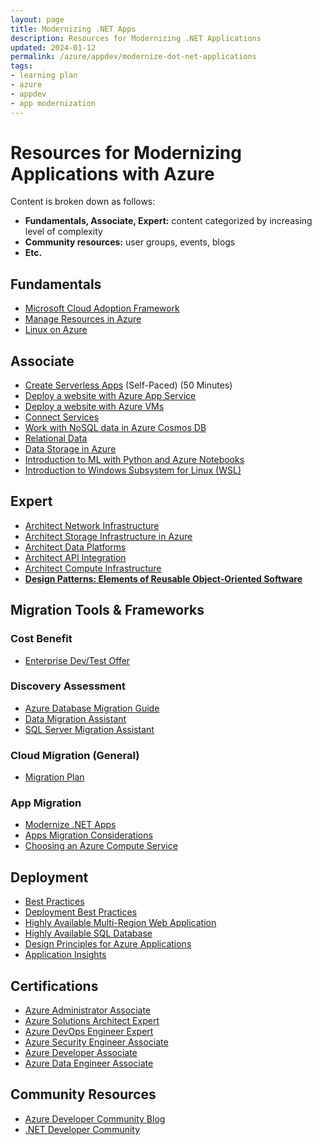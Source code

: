 ```yaml
---
layout: page
title: Modernizing .NET Apps
description: Resources for Modernizing .NET Applications
updated: 2024-01-12
permalink: /azure/appdev/modernize-dot-net-applications
tags:
- learning plan
- azure
- appdev
- app modernization
---
```


# Resources for Modernizing Applications with Azure

Content is broken down as follows:

* **Fundamentals, Associate, Expert:** content categorized by increasing level of complexity
* **Community resources:** user groups, events, blogs
* **Etc.**

## Fundamentals

* [Microsoft Cloud Adoption Framework](https://docs.microsoft.com/en-us/learn/modules/microsoft-cloud-adoption-framework-for-azure/)
* [Manage Resources in Azure](https://docs.microsoft.com/en-us/learn/paths/manage-resources-in-azure/)
* [Linux on Azure](https://docs.microsoft.com/en-us/learn/modules/create-linux-virtual-machine-in-azure/)

## Associate

* [Create Serverless Apps](https://docs.microsoft.com/en-us/learn/paths/create-serverless-applications/) (Self-Paced) (50 Minutes)
* [Deploy a website with Azure App Service](https://docs.microsoft.com/en-us/learn/paths/deploy-a-website-with-azure-app-service/)
* [Deploy a website with Azure VMs](https://docs.microsoft.com/en-us/learn/paths/deploy-a-website-with-azure-virtual-machines/)
* [Connect Services](https://docs.microsoft.com/en-us/learn/paths/connect-your-services-together/)
* [Work with NoSQL data in Azure Cosmos DB](https://docs.microsoft.com/en-us/learn/paths/work-with-nosql-data-in-azure-cosmos-db/)
* [Relational Data](https://docs.microsoft.com/en-us/learn/paths/work-with-relational-data-in-azure/)
* [Data Storage in Azure](https://docs.microsoft.com/en-us/learn/paths/store-data-in-azure/)
* [Introduction to ML with Python and Azure Notebooks](https://docs.microsoft.com/en-us/learn/paths/intro-to-ml-with-python/)
* [Introduction to Windows Subsystem for Linux (WSL)](https://docs.microsoft.com/en-us/learn/modules/get-started-with-windows-subsystem-for-linux/)

## Expert

* [Architect Network Infrastructure](https://docs.microsoft.com/en-us/learn/paths/architect-network-infrastructure/)
* [Architect Storage Infrastructure in Azure](https://docs.microsoft.com/en-us/learn/paths/architect-storage-infrastructure/)
* [Architect Data Platforms](https://docs.microsoft.com/en-us/learn/paths/architect-data-platform/)
* [Architect API Integration](https://docs.microsoft.com/en-us/learn/paths/architect-api-integration/)
* [Architect Compute Infrastructure](https://docs.microsoft.com/en-us/learn/paths/architect-compute-infrastructure/)
* **[Design Patterns: Elements of Reusable Object-Oriented Software](https://www.amazon.com/Design-Patterns-Elements-Reusable-Object-Oriented/dp/0201633612)**

##  Migration Tools & Frameworks

### Cost Benefit

* [Enterprise Dev/Test Offer](https://azure.microsoft.com/en-us/offers/ms-azr-0148p/#:~:text=The%20Enterprise%20Dev/Test%20offer%20is,be%20accessed%20by%20any%20users.)

### Discovery Assessment

* [Azure Database Migration Guide](https://learn.microsoft.com/en-us/data-migration/)
* [Data Migration Assistant](https://learn.microsoft.com/en-us/sql/dma/dma-overview?view=sql-server-2017)
* [SQL Server Migration Assistant](https://docs.microsoft.com/en-us/sql/ssma/sql-server-migration-assistant?view=sql-server-2017)

### Cloud Migration (General)

* [Migration Plan](https://docs.microsoft.com/en-us/azure/cloud-adoption-framework/migrate/azure-best-practices/contoso-migration-refactor-web-app-sql)

### App Migration

* [Modernize .NET Apps](https://docs.microsoft.com/en-us/azure/architecture/solution-ideas/articles/net-app-modernization)
* [Apps Migration Considerations](https://docs.microsoft.com/en-us/dotnet/azure/migration/app-service)
* [Choosing an Azure Compute Service](https://docs.microsoft.com/en-us/azure/architecture/guide/technology-choices/compute-decision-tree?_lrsc=e623b82d-6c35-449e-9ff0-8cc81a0819e3)

## Deployment

* [Best Practices](https://docs.microsoft.com/en-us/azure/app-service/app-service-best-practices)
* [Deployment Best Practices](https://docs.microsoft.com/en-us/azure/app-service/deploy-best-practices)
* [Highly Available Multi-Region Web Application](https://docs.microsoft.com/en-us/azure/architecture/reference-architectures/app-service-web-app/multi-region)
* [Highly Available SQL Database](https://docs.microsoft.com/en-us/azure/azure-sql/database/high-availability-sla)
* [Design Principles for Azure Applications](https://docs.microsoft.com/en-us/azure/architecture/guide/design-principles/)
* [Application Insights](https://docs.microsoft.com/en-us/azure/azure-monitor/app/app-insights-overview)

## Certifications

* [Azure Administrator Associate](https://docs.microsoft.com/en-us/learn/certifications/azure-administrator)
* [Azure Solutions Architect Expert](https://docs.microsoft.com/en-us/learn/certifications/azure-solutions-architect)
* [Azure DevOps Engineer Expert](https://docs.microsoft.com/en-us/learn/certifications/azure-devops)
* [Azure Security Engineer Associate](https://docs.microsoft.com/en-us/learn/certifications/azure-security-engineer)
* [Azure Developer Associate](https://docs.microsoft.com/en-us/learn/certifications/azure-developer)
* [Azure Data Engineer Associate](https://docs.microsoft.com/en-us/learn/certifications/azure-data-engineer)

## Community Resources

* [Azure Developer Community Blog](https://techcommunity.microsoft.com/t5/Azure-Developer-Community-Blog/bg-p/AzureDevCommunityBlog)
* [.NET Developer Community](https://dotnet.microsoft.com/platform/community)